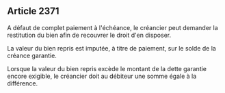 Article 2371
----
A défaut de complet paiement à l'échéance, le créancier peut demander la
restitution du bien afin de recouvrer le droit d'en disposer.

La valeur du bien repris est imputée, à titre de paiement, sur le solde de la
créance garantie.

Lorsque la valeur du bien repris excède le montant de la dette garantie encore
exigible, le créancier doit au débiteur une somme égale à la différence.
